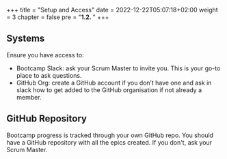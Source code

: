 +++
title = "Setup and Access"
date = 2022-12-22T05:07:18+02:00
weight = 3
chapter = false
pre = "<b>1.2. </b>"
+++

## Systems

Ensure you have access to:

* Bootcamp Slack: ask your Scrum Master to invite you. This is your go-to place to ask questions. 
* GitHub Org: create a GitHub account if you don’t have one and ask in slack how to get added to the GitHub organisation if not already a member. 

## GitHub Repository

Bootcamp progress is tracked through your own GitHub repo. 
You should have a GitHub repository with all the epics created. If you don't, ask your Scrum Master.